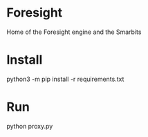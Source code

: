 # Foresight

Home of the Foresight engine and the Smarbits

# Install

python3 -m pip install -r requirements.txt

# Run

python proxy.py


